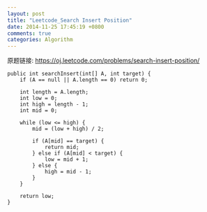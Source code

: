 ```yaml
---
layout: post
title: "Leetcode_Search Insert Position"
date: 2014-11-25 17:45:19 +0800
comments: true
categories: Algorithm
---
```


原题链接: https://oj.leetcode.com/problems/search-insert-position/

<!-- more -->

    public int searchInsert(int[] A, int target) {
		if (A == null || A.length == 0) return 0;
		
		int length = A.length;
		int low = 0;
		int high = length - 1;
		int mid = 0;
		
		while (low <= high) {
			mid = (low + high) / 2;
			
			if (A[mid] == target) {
				return mid;
			} else if (A[mid] < target) {
				low = mid + 1;
			} else {
				high = mid - 1;
			}
		}
		
		return low;
    }
